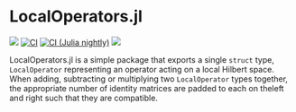 # LocalOperators.jl

[docs-dev-img]: https://img.shields.io/badge/docs-dev-blue.svg
[docs-dev-url]: https://jack-dunham.github.io/LocalOperators.jl/dev/

[ci-img]: https://github.com/jack-dunham/LocalOperators.jl/workflows/CI/badge.svg
[ci-url]: https://github.com/jack-dunham/LocalOperators.jl/actions?query=workflow%3ACI

[ci-nightly-img]: https://github.com/jack-dunham/LocalOperators.jl/workflows/CI%20Julia%20nightly/badge.svg
[ci-nightly-url]: https://github.com/jack-dunham/LocalOperators.jl/actions?query=workflow%3A%22CI+Julia+nightly%22

[codecov-img]: https://codecov.io/gh/jack-dunham/LocalOperators.jl/branch/main/graph/badge.svg
[codecov-url]: https://codecov.io/gh/jack-dunham/LocalOperators.jl


[![][docs-dev-img]][docs-dev-url] [![CI][ci-img]][ci-url] [![CI (Julia nightly)][ci-nightly-img]][ci-nightly-url] [![][codecov-img]][codecov-url]

LocalOperators.jl is a simple package that exports a single `struct` type, `LocalOperator` representing an operator acting on a local Hilbert space. When adding, subtracting or multiplying two `LocalOperator` types together, the appropriate number of identity matrices are padded to each on theleft and right such that they are compatible. 
